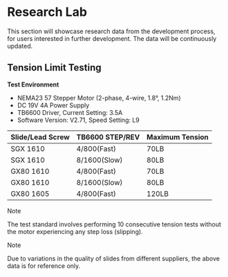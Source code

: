 # Research Lab

This section will showcase research data from the development process, for users interested in further development. The data will be continuously updated.

## Tension Limit Testing

**Test Environment**  
- NEMA23 57 Stepper Motor (2-phase, 4-wire, 1.8°, 1.2Nm)  
- DC 19V 4A Power Supply  
- TB6600 Driver, Current Setting: 3.5A  
- Software Version: V2.71, Speed Setting: L9

| Slide/Lead Screw | TB6600 STEP/REV | Maximum Tension |  
|------------------|-----------------|-----------------|
| SGX 1610         | 4/800(Fast)     | 70LB            |
| SGX 1610         | 8/1600(Slow)    | 80LB            |
| GX80 1610        | 4/800(Fast)     | 70LB            |
| GX80 1610        | 8/1600(Slow)    | 80LB            |
| GX80 1605        | 4/800(Fast)     | 120LB           |

> [!NOTE]  
> The test standard involves performing 10 consecutive tension tests without the motor experiencing any step loss (slipping).

> [!NOTE]  
> Due to variations in the quality of slides from different suppliers, the above data is for reference only.
